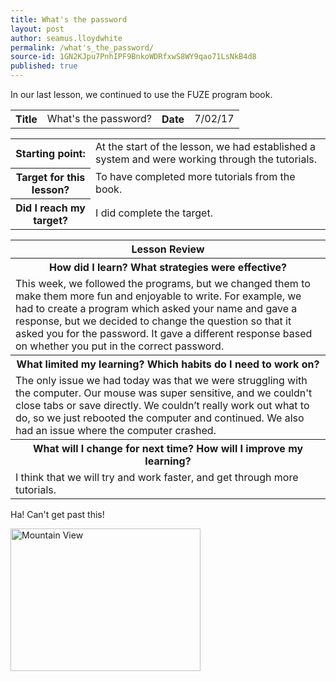 ```yaml
---
title: What's the password
layout: post
author: seamus.lloydwhite
permalink: /what's_the_password/
source-id: 1GN2KJpu7PnhIPF9BnkoWDRfxwS8WY9qao71LsNkB4d8
published: true
---
```

In our last lesson, we continued to use the FUZE program book.

<table>
  <tr>
    <th>Title</th>
    <td>What's the password?</td>
    <th>Date</th>
    <td>7/02/17</td>
  </tr>
</table>


<table>
  <tr>
    <th>Starting point:</th>
    <td>At the start of the lesson, we had established a system and were working through the tutorials.</td>
  </tr>
  <tr>
    <th>Target for this lesson?</th>
    <td>To have completed more tutorials from the book.</td>
  </tr>
  <tr>
    <th>Did I reach my target? </th>
    <td>I did complete the target.</td>
  </tr>
</table>


<table>
  <tr>
    <th>Lesson Review</th>
  </tr>
  <tr>
    <th>How did I learn? What strategies were effective? </th>
  </tr>
  <tr>
    <td>This week, we followed the programs, but we changed them to make them more fun and enjoyable to write. For example, we had to create a program which asked your name and gave a response, but we decided to change the question so that it asked you for the password. It gave a different response based on whether you put in the correct password.</td>
  </tr>
  <tr>
    <th>What limited my learning? Which habits do I need to work on? </th>
  </tr>
  <tr>
    <td>The only issue we had today was that we were struggling with the computer. Our mouse was super sensitive, and we couldn't close tabs or save directly. We couldn’t really work out what to do, so we just rebooted the computer and continued. We also had an issue where the computer crashed.</td>
  </tr>
  <tr>
    <th>What will I change for next time? How will I improve my learning?</th>
  </tr>
  <tr>
    <td>I think that we will try and work faster, and get through more tutorials.</td>
  </tr>
</table>


Ha! Can't get past this!
<html>
<body>

<img src="https://thumbs.dreamstime.com/t/encrypted-digital-lock-green-binary-code-44643378.jpg" alt="Mountain View" style="width:304px;height:228px;">

</body>
</html>
